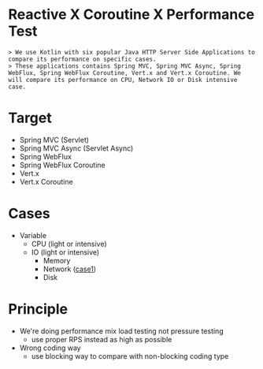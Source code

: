 # Reactive X Coroutine X Performance Test
```
> We use Kotlin with six popular Java HTTP Server Side Applications to compare its performance on specific cases. 
> These applications contains Spring MVC, Spring MVC Async, Spring WebFlux, Spring WebFlux Coroutine, Vert.x and Vert.x Coroutine. We will compare its performance on CPU, Network IO or Disk intensive case.
```

# Target
* Spring MVC (Servlet)
* Spring MVC Async (Servlet Async)
* Spring WebFlux
* Spring WebFlux Coroutine
* Vert.x
* Vert.x Coroutine

# Cases
* Variable
  * CPU (light or intensive)
  * IO (light or intensive)
    * Memory
    * Network ([case1](./doc/case1/case1.md))
    * Disk

# Principle
* We're doing performance mix load testing not pressure testing
  * use proper RPS instead as high as possible
* Wrong coding way
  * use blocking way to compare with non-blocking coding type
